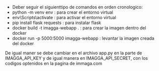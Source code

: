 - Deber seguir el siguienttipo de comandos en orden cronologico:
- python -m venv env : para crear el entorno virtual 
- env\Scripts\activate : para activar el entorno virtual
- pip install flask requests : para instalar flask
- docker build -t imagga-webapp . : para crear la imagen dentro del docker
- docker run -p 5000:5000 imagga-webapp : levantar la imagen creada del docker

De igual maner se debe cambiar en el archivo app.py en la parte de IMAGGA_API_KEY
y de igual manera en IMAGGA_API_SECRET, con los codigos optenidos en la pagina de
immaga.com
